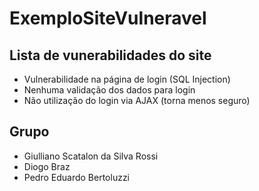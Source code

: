 # ExemploSiteVulneravel

## Lista de vunerabilidades do site
 
- Vulnerabilidade na página de login (SQL Injection)
- Nenhuma validação dos dados para login
- Não utilização do login via AJAX (torna menos seguro)

## Grupo
- Giulliano Scatalon da Silva Rossi
- Diogo Braz
- Pedro Eduardo Bertoluzzi
